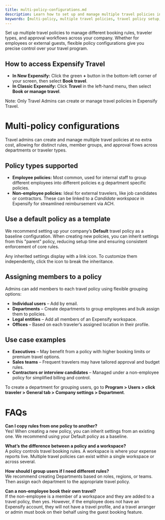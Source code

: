 ```yaml
---
title: multi-policy-configurations.md
description: Learn how to set up and manage multiple travel policies in Expensify to support different user types and travel needs.
keywords: [multi-policy, multiple travel policies, travel policy setup, travel policy management, expensify travel policies]
---
```


<div id="expensify-classic" markdown="1">

Set up multiple travel policies to manage different booking rules, traveler types, and approval workflows across your company. Whether for employees or external guests, flexible policy configurations give you precise control over your travel program.

## How to access Expensify Travel

- **In New Expensify:** Click the green **+** button in the bottom-left corner of your screen, then select **Book travel**.
- **In Classic Expensify:** Click **Travel** in the left-hand menu, then select **Book or manage travel**.

Note: Only Travel Admins can create or manage travel policies in Expensify Travel.

# Multi-policy configurations

Travel admins can create and manage multiple travel policies at no extra cost, allowing for distinct rules, member groups, and approval flows across departments or traveler types.

## Policy types supported

- **Employee policies:** Most common, used for internal staff to group different employees into different policies e.g department specific policies. 
- **Non-employee policies:** Ideal for external travelers, like job candidates or contractors. These can be linked to a *Candidate workspace* in Expensify for streamlined reimbursement via ACH.

## Use a default policy as a template

We recommend setting up your company’s **Default** travel policy as a baseline configuration. When creating new policies, you can inherit settings from this "parent" policy, reducing setup time and ensuring consistent enforcement of core rules.

Any inherited settings display with a link icon. To customize them independently, click the icon to break the inheritance.

## Assigning members to a policy

Admins can add members to each travel policy using flexible grouping options:

- **Individual users** – Add by email.
- **Departments** – Create departments to group employees and bulk assign them to policies.
- **Legal entities** – Add all members of an Expensify workspace.
- **Offices** – Based on each traveler’s assigned location in their profile.

## Use case examples

- **Executives** – May benefit from a policy with higher booking limits or premium travel options.
- **Sales teams** – Frequent travelers may have tailored approval and budget rules.
- **Contractors or interview candidates** – Managed under a non-employee policy for simplified billing and control.

To create a department for grouping users, go to **Program > Users > click traveler > General tab > Company settings > Department**.

# FAQs

**Can I copy rules from one policy to another?**  
Yes! When creating a new policy, you can inherit settings from an existing one. We recommend using your Default policy as a baseline.

**What’s the difference between a policy and a workspace?**  
A policy controls travel booking rules. A workspace is where your expense reports live. Multiple travel policies can exist within a single workspace or across several.

**How should I group users if I need different rules?**  
We recommend creating Departments based on roles, regions, or teams. Then assign each department to the appropriate travel policy.

**Can a non-employee book their own travel?**  
If the non-employee is a member of a workspace and they are added to a travel policy, then yes. However, if the employee does not have an Expensify account, they will not have a travel profile, and a travel arranger or admin must book on their behalf using the guest booking feature.

</div>
